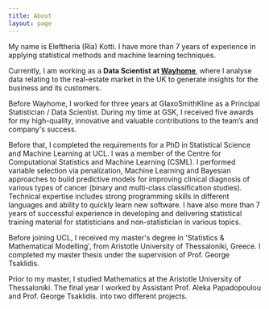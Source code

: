 ```yaml
---
title: About 
layout: page
---
```


My name is Eleftheria (Ria) Kotti. I have more than 7 years of experience in applying statistical methods and machine learning techniques. 

Currently, I am working as a **Data Scientist at [Wayhome](https://www.wayhome.co.uk)**, where I analyse data relating to the real-estate market in the UK to generate insights for the business and its customers.

Before Wayhome, I worked for three years at GlaxoSmithKline as a Principal Statistician / Data Scientist. During my time at GSK, I received five awards for my high-quality, innovative and valuable contributions to the team’s and company's success.

Before that, I completed the requirements for a PhD in Statistical Science and Machine Learning at UCL. I was a member of ﻿the Centre for Computational Statistics and Machine Learning (CSML). I performed variable selection via penalization, Machine Learning and Bayesian approaches to build predictive models for improving clinical diagnosis of various types of cancer (binary and multi-class classification studies). Technical expertise includes strong programming skills in different languages and ability to quickly learn new software. I have also more than 7 years of successful experience in developing and delivering statistical training material for statisticians and non-statistician in various topics. 

Before joining UCL, I received my master's degree in 'Statistics & Mathematical Modelling', from Aristotle University of Thessaloniki, Greece. I completed my master thesis under the supervision of Prof. George Tsaklidis. 

Prior to my master, I studied Mathematics at the Aristotle University of Thessaloniki. The final year I worked by Assistant Prof. Aleka Papadopoulou and Prof. George Tsaklidis. into two different projects. 	
